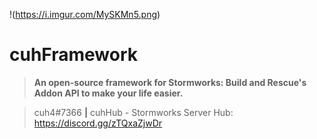 !(https://i.imgur.com/MySKMn5.png)
# cuhFramework
>**An open-source framework for Stormworks: Build and Rescue's Addon API to make your life easier.**

> cuh4#7366  **|**  cuhHub - Stormworks Server Hub: https://discord.gg/zTQxaZjwDr
